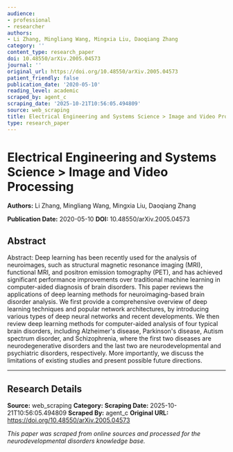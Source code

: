 ```yaml
---
audience:
- professional
- researcher
authors:
- Li Zhang, Mingliang Wang, Mingxia Liu, Daoqiang Zhang
category: ''
content_type: research_paper
doi: 10.48550/arXiv.2005.04573
journal: ''
original_url: https://doi.org/10.48550/arXiv.2005.04573
patient_friendly: false
publication_date: '2020-05-10'
reading_level: academic
scraped_by: agent_c
scraping_date: '2025-10-21T10:56:05.494809'
source: web_scraping
title: Electrical Engineering and Systems Science > Image and Video Processing
type: research_paper
---
```

# Electrical Engineering and Systems Science > Image and Video Processing

**Authors:** Li Zhang, Mingliang Wang, Mingxia Liu, Daoqiang Zhang

**Publication Date:** 2020-05-10
**DOI:** 10.48550/arXiv.2005.04573

## Abstract

Abstract:
Deep learning has been recently used for the analysis of neuroimages, such as structural magnetic resonance imaging (MRI), functional MRI, and positron emission tomography (PET), and has achieved significant performance improvements over traditional machine learning in computer-aided diagnosis of brain disorders. This paper reviews the applications of deep learning methods for neuroimaging-based brain disorder analysis. We first provide a comprehensive overview of deep learning techniques and popular network architectures, by introducing various types of deep neural networks and recent developments. We then review deep learning methods for computer-aided analysis of four typical brain disorders, including Alzheimer's disease, Parkinson's disease, Autism spectrum disorder, and Schizophrenia, where the first two diseases are neurodegenerative disorders and the last two are neurodevelopmental and psychiatric disorders, respectively. More importantly, we discuss the limitations of existing studies and present possible future directions.

---

## Research Details

**Source:** web_scraping
**Category:** 
**Scraping Date:** 2025-10-21T10:56:05.494809
**Scraped By:** agent_c
**Original URL:** https://doi.org/10.48550/arXiv.2005.04573

*This paper was scraped from online sources and processed for the neurodevelopmental disorders knowledge base.*